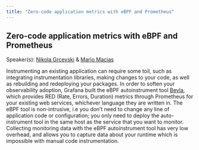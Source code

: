 ```yaml
---
title: "Zero-code application metrics with eBPF and Prometheus"
---
```


## Zero-code application metrics with eBPF and Prometheus

Speaker(s): [Nikola Grcevski](../../speakers/nikola-grcevski) & [Mario Macias](../../speakers/mario-macias)

Instrumenting an existing application can require some toil, such as integrating instrumentation libraries, making changes to your code, as well as rebuilding and redeploying your packages. In order to soften your observability adoption, Grafana built the eBPF autoinstrument tool [Beyla](https://github.com/grafana/beyla), which provides RED (Rate, Errors, Duration) metrics through Prometheus for your existing web services, whichever language they are written in.
The eBPF tool is non-intrusive, i.e you don’t need to change any line of application code or configuration; you only need to deploy the auto-instrument tool in the same host as the service that you want to monitor. Collecting monitoring data with the eBPF autoinstrument tool has very low overhead, and allows you to capture data about your runtime which is impossible with manual code instrumentation.
